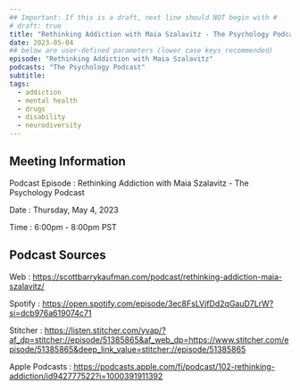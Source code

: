 ```yaml
---
## Important: If this is a draft, next line should NOT begin with #
# draft: true
title: "Rethinking Addiction with Maia Szalavitz - The Psychology Podcast"
date: 2023-05-04
## below are user-defined parameters (lower case keys recommended)
episode: "Rethinking Addiction with Maia Szalavitz"
podcasts: "The Psychology Podcast"
subtitle:
tags:
  - addiction
  - mental health
  - drugs
  - disability
  - neurodiversity
---
```


## Meeting Information

Podcast Episode
:   Rethinking Addiction with Maia Szalavitz - The Psychology Podcast

Date
:   Thursday, May 4, 2023

Time
:   6:00pm - 8:00pm PST

## Podcast Sources

Web
:   https://scottbarrykaufman.com/podcast/rethinking-addiction-maia-szalavitz/

Spotify
:   https://open.spotify.com/episode/3ec8FsLVjfDd2qGauD7LrW?si=dcb976a619074c71

Stitcher
:    https://listen.stitcher.com/yvap/?af_dp=stitcher://episode/51385865&af_web_dp=https://www.stitcher.com/episode/51385865&deep_link_value=stitcher://episode/51385865

Apple Podcasts
:   https://podcasts.apple.com/fi/podcast/102-rethinking-addiction/id942777522?i=1000391911392

